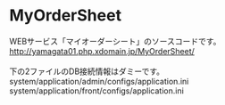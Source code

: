# MyOrderSheet
WEBサービス「マイオーダーシート」のソースコードです。<br>
http://yamagata01.php.xdomain.jp/MyOrderSheet/
<br><br>
下の2ファイルのDB接続情報はダミーです。<br>
system/application/admin/configs/application.ini<br>
system/application/front/configs/application.ini<br>

